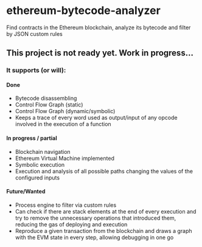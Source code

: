 # ethereum-bytecode-analyzer
Find contracts in the Ethereum blockchain, analyze its bytecode and filter by JSON custom rules

## This project is not ready yet. Work in progress...

### It supports (or will):
#### Done
* Bytecode disassembling
* Control Flow Graph (static)
* Control Flow Graph (dynamic/symbolic)
* Keeps a trace of every word used as output/input of any opcode involved in the execution of a function
#### In progress / partial
* Blockchain navigation
* Ethereum Virtual Machine implemented
* Symbolic execution
* Execution and analysis of all possible paths changing the values of the configured inputs
#### Future/Wanted
* Process engine to filter via custom rules
* Can check if there are stack elements at the end of every execution and try to remove the unnecessary operations that introduced them, reducing the gas of deploying and execution
* Reproduce a given transaction from the blockchain and draws a graph with the EVM state in every step, allowing debugging in one go
